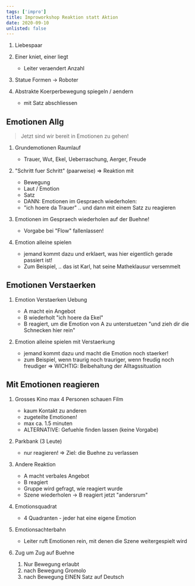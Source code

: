```yaml
---
tags: ['impro']
title: Improworkshop Reaktion statt Aktion
date: 2020-09-10
unlisted: false
---
```


1. Liebespaar
1. Einer kniet, einer liegt
    - Leiter veraendert Anzahl

1. Statue Formen -> Roboter
1. Abstrakte Koerperbewegung spiegeln / aendern
    - mit Satz abschliessen

## Emotionen Allg
> Jetzt sind wir bereit in Emotionen zu gehen!

1. Grundemotionen Raumlauf
    - Trauer, Wut, Ekel, Ueberraschung, Aerger, Freude
1. "Schritt fuer Schritt" (paarweise) => Reaktion mit
    - Bewegung
    - Laut / Emotion
    - Satz
    - DANN: Emotionen im Gespraech wiederholen:
    - "ich hoere da Trauer" .. und dann mit einem Satz zu reagieren

1. Emotionen im Gespraech wiederholen auf der Buehne!
    - Vorgabe bei "Flow" fallenlassen!
1. Emotion alleine spielen
    - jemand kommt dazu und erklaert, was hier eigentlich gerade passiert ist!
    - Zum Beispiel, .. das ist Karl, hat seine Matheklausur versemmelt

## Emotionen Verstaerken
1. Emotion Verstaerken Uebung
    - A macht ein Angebot
    - B wiederholt "ich hoere da Ekel"
    - B reagiert, um die Emotion von A zu unterstuetzen "und zieh dir die Schnecken hier rein"

1. Emotion alleine spielen mit Verstaerkung
    - jemand kommt dazu und macht die Emotion noch staerker!
    - zum Beispiel, wenn traurig noch trauriger, wenn freudig noch freudiger
    => WICHTIG: Beibehaltung der Alltagssituation

## Mit Emotionen reagieren
1. Grosses Kino max 4 Personen schauen Film
    - kaum Kontakt zu anderen
    - zugeteilte Emotionen!
    - max ca. 1.5 minuten
    - ALTERNATIVE: Gefuehle finden lassen (keine Vorgabe)

1. Parkbank (3 Leute)
    - nur reagieren! => Ziel: die Buehne zu verlassen

1. Andere Reaktion
    - A macht verbales Angebot
    - B reagiert
    - Gruppe wird gefragt, wie reagiert wurde
    - Szene wiederholen -> B reagiert jetzt "andersrum"

1. Emotionsquadrat
    - 4 Quadranten - jeder hat eine eigene Emotion

1. Emotionsachterbahn
    - Leiter ruft Emotionen rein, mit denen die Szene weitergespielt wird
  
1. Zug um Zug auf Buehne
    1. Nur Bewegung erlaubt
    2. nach Bewegung Gromolo
    3. nach Bewegung EINEN Satz auf Deutsch
